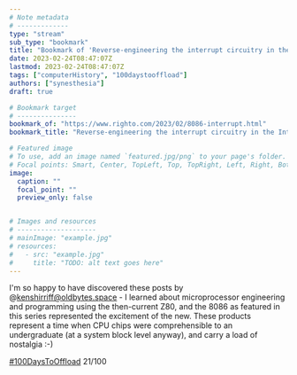 ```yaml
---
# Note metadata
# -------------
type: "stream"
sub_type: "bookmark"
title: "Bookmark of 'Reverse-engineering the interrupt circuitry in the Intel 8086 processor'"
date: 2023-02-24T08:47:07Z
lastmod: 2023-02-24T08:47:07Z
tags: ["computerHistory", "100daystooffload"]
authors: ["synesthesia"]
draft: true

# Bookmark target
# ---------------
bookmark_of: "https://www.righto.com/2023/02/8086-interrupt.html"
bookmark_title: "Reverse-engineering the interrupt circuitry in the Intel 8086 processor"

# Featured image
# To use, add an image named `featured.jpg/png` to your page's folder.
# Focal points: Smart, Center, TopLeft, Top, TopRight, Left, Right, BottomLeft, Bottom, BottomRight.
image:
  caption: ""
  focal_point: ""
  preview_only: false


# Images and resources
# --------------------
# mainImage: "example.jpg"
# resources:
#   - src: "example.jpg"
#     title: "TODO: alt text goes here"
---
```

I'm so happy to have discovered these posts by @kenshirriff@oldbytes.space - I learned about microprocessor engineering and programming using the then-current Z80, and the 8086 as featured in this series represented the excitement of the new. These products represent a time when CPU chips were comprehensible to an undergraduate (at a system block level anyway), and carry a load of nostalgia :-)

[#100DaysToOffload](https://100daystooffload.com/) 21/100
